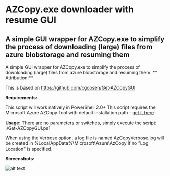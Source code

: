 # AZCopy.exe downloader with resume GUI
## A simple GUI wrapper for AZCopy.exe to simplify the process of downloading (large) files from azure blobstorage and resuming them

A simple GUI wrapper for AZCopy.exe to simplify the process of downloading (large) files from azure blobstorage and resuming them.
** Attribution:**

This is based on https://github.com/cgoosen/Get-AZCopyGUI 

**Requirements:**

This script will work natively in PowerShell 2.0+
This script requires the Microsoft Azure AZCopy Tool with default installation path - [get it here](https://docs.microsoft.com/en-us/azure/storage/common/storage-use-azcopy-v10)

**Usage:**
There are no parameters or switches, simply execute the script: .\Get-AZCopyGUI.ps1

When using the Verbose option, a log file is named AzCopyVerbose.log will be created in %LocalAppData%\Microsoft\Azure\AzCopy if no "Log Location" is specified.

**Screenshots:**

![alt text](https://www.cgoosen.com/wp-content/uploads/2015/05/Capture.png)
